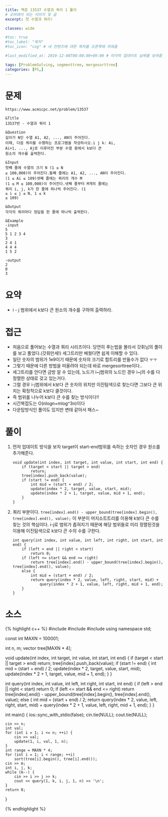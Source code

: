 ```yaml
---
title: 백준 13537 수열과 쿼리 1 풀이
# 오버레이 되는 이미지 및 글
excerpt: 첫 수열과 쿼리!

classes: wide

#toc: true
#toc_label: "목차"
#toc_icon: "cog" # 내 컨텐츠에 대한 목차를 오른쪽에 띄워줌

#last_modified_at: 2019-12-08T00:00:00+09:00 # 마지막 업데이트 날짜를 보여줌

tags: [ProblemSolving, segmenttree, mergesorttree]
categories: [PS,]
---
```


# 문제
```
https://www.acmicpc.net/problem/13537

&Title
13537번 - 수열과 쿼리 1

&Question
길이가 N인 수열 A1, A2, ..., AN이 주어진다. 
이때, 다음 쿼리를 수행하는 프로그램을 작성하시오.i j k: Ai, 
Ai+1, ..., Aj로 이루어진 부분 수열 중에서 k보다 큰 
원소의 개수를 출력한다. 

&Input
첫째 줄에 수열의 크기 N (1 ≤ N 
≤ 100,000)이 주어진다.둘째 줄에는 A1, A2, ..., AN이 주어진다. 
(1 ≤ Ai ≤ 109)셋째 줄에는 쿼리의 개수 M 
(1 ≤ M ≤ 100,000)이 주어진다.넷째 줄부터 M개의 줄에는 
쿼리 i, j, k가 한 줄에 하나씩 주어진다. (1 
≤ i ≤ j ≤ N, 1 ≤ k 
≤ 109) 

&Output
각각의 쿼리마다 정답을 한 줄에 하나씩 출력한다. 

&Example
-input
5
5 1 2 3 4
3
2 4 1
4 4 4
1 5 2

-output
2
0
3
```


# 요약
* i - j 범위에서 k보다 큰 원소의 개수를 구하여 출력하라.

# 접근
* 처음으로 풀어보는 수열과 쿼리 시리즈이다. 당연히 푸는법을 몰라서 갓휘님의 풀이를 보고 풀었다.(갓휘만세!) 세그트리만 배웠다면 쉽게 이해할 수 있다.
* 일단 숫자의 범위가 1e9이기 때문에 숫자의 크기로 합트리를 만들수가 없다 ㅜㅜ
* 그렇기 때문에 다른 방법을 떠올려야 되는데 바로 mergesorttree이다..
* 세그트리를 안다면 금방 알 수 있는데, 노드가 i~j범위의 노드인 경우 i~j의 수를 다 정렬한 상태로 갖고 있는거다.
* 그럴 경우 i-j범위에서 k보다 큰 숫자의 위치만 이진탐색으로 찾는다면 그보다 큰 위치는 확정적으로 k보다 클것이다.
* 즉 범위를 나누어 k보다 큰 수를 찾는 방식이다!!
* 시간복잡도는 O(nlogn+mlog^3n)이다
* 다운탑방식인 풀이도 있지만 변태 같아서 패스~

# 풀이
1. 먼저 업데이트 방식을 보자 target이 start-end범위를 속하는 숫자인 경우 원소를 추가해준다.
    ```
    void update(int index, int target, int value, int start, int end) {
        if (target < start || target > end)
            return;
        tree[index].push_back(value);
        if (start != end) {
            int mid = (start + end) / 2;
            update(index * 2, target, value, start, mid);
            update(index * 2 + 1, target, value, mid + 1, end);
        }
    }
    ```
1. 쿼리 부분이다. `tree[index].end() - upper_bound(tree[index].begin(), tree[index].end(), value);` 이 부분이 머지소트트리를 이용해 k보다 큰 수를 찾는 것의 핵심이다. i-j로 범위가 좁혀지기 때문에 해당 범위들로 미리 정렬된것을 이용해 이진탐색으로 k보다 큰 수의 수를 구한다.
    ```
    int query(int index, int value, int left, int right, int start, int end) {
        if (left > end || right < start)
            return 0;
        if (left <= start && end <= right)
            return tree[index].end() - upper_bound(tree[index].begin(), tree[index].end(), value);
        else {
            int mid = (start + end) / 2;
            return query(index * 2, value, left, right, start, mid) +
                query(index * 2 + 1, value, left, right, mid + 1, end);
        }
    }
    ```

# 소스
{% highlight c++ %}
#include <iostream>
#include <vector>
#include <algorithm>
using namespace std;

const int MAXN = 100001;

int n, m;
vector<int> tree[MAXN * 4];

void update(int index, int target, int value, int start, int end) {
	if (target < start || target > end)
		return;
	tree[index].push_back(value);
	if (start != end) {
		int mid = (start + end) / 2;
		update(index * 2, target, value, start, mid);
		update(index * 2 + 1, target, value, mid + 1, end);
	}
}

int query(int index, int value, int left, int right, int start, int end) {
	if (left > end || right < start)
		return 0;
	if (left <= start && end <= right)
		return tree[index].end() - upper_bound(tree[index].begin(), tree[index].end(), value);
	else {
		int mid = (start + end) / 2;
		return query(index * 2, value, left, right, start, mid) +
			query(index * 2 + 1, value, left, right, mid + 1, end);
	}
}

int main() {
	ios::sync_with_stdio(false);
	cin.tie(NULL);
	cout.tie(NULL);

	cin >> n;
	int val;
	for (int i = 1; i <= n; ++i) {
		cin >> val;
		update(1, i, val, 1, n);
	}
	int range = MAXN * 4;
	for (int i = 1; i < range; ++i)
		sort(tree[i].begin(), tree[i].end());
	cin >> m;
	int i, j, k;
	while (m--) {
		cin >> i >> j >> k;
		cout << query(1, k, i, j, 1, n) << '\n';
	}
	return 0;
}

{% endhighlight %}